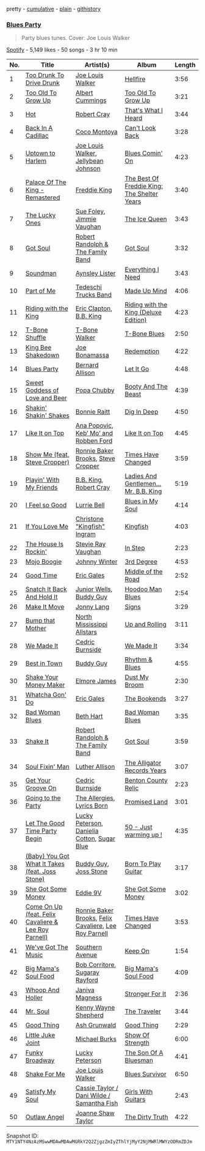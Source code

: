 pretty - [cumulative](/playlists/cumulative/37i9dQZF1DWTRcyTcS6xqm.md) - [plain](/playlists/plain/37i9dQZF1DWTRcyTcS6xqm) - [githistory](https://github.githistory.xyz/mackorone/spotify-playlist-archive/blob/main/playlists/plain/37i9dQZF1DWTRcyTcS6xqm)

### [Blues Party](https://open.spotify.com/playlist/37i9dQZF1DWTRcyTcS6xqm)

> Party blues tunes\. Cover: Joe Louis Walker

[Spotify](https://open.spotify.com/user/spotify) - 5,149 likes - 50 songs - 3 hr 10 min

| No. | Title | Artist(s) | Album | Length |
|---|---|---|---|---|
| 1 | [Too Drunk To Drive Drunk](https://open.spotify.com/track/3cXAJHZCL2YDWWlZzBXlmv) | [Joe Louis Walker](https://open.spotify.com/artist/5MPJKwuEzyWgfueKrogllD) | [Hellfire](https://open.spotify.com/album/2wzjGfzorVn8UUiq7MHvwA) | 3:56 |
| 2 | [Too Old To Grow Up](https://open.spotify.com/track/7IWs4fsSfmfI559uW6GxDr) | [Albert Cummings](https://open.spotify.com/artist/1YYXyn4etM5oe9RnJe3Mvg) | [Too Old To Grow Up](https://open.spotify.com/album/6FZBWcc2y78V60f9XVGqMH) | 3:21 |
| 3 | [Hot](https://open.spotify.com/track/13fRchgQiChtVn1vcQ7QTt) | [Robert Cray](https://open.spotify.com/artist/6eMlKSBFAoXVJLoeHmwKEj) | [That's What I Heard](https://open.spotify.com/album/5MHALMDVXq4S7Ad6pNVl8I) | 3:44 |
| 4 | [Back In A Cadillac](https://open.spotify.com/track/19aE9JrFOAlIgHWPm8ni37) | [Coco Montoya](https://open.spotify.com/artist/5nU57S2m2i7gWujCtGKmAb) | [Can't Look Back](https://open.spotify.com/album/1SvTWXMHWM41KEQ3es4m0r) | 3:28 |
| 5 | [Uptown to Harlem](https://open.spotify.com/track/7x4lvXYpRlmqpS5pWc2SJh) | [Joe Louis Walker](https://open.spotify.com/artist/5MPJKwuEzyWgfueKrogllD), [Jellybean Johnson](https://open.spotify.com/artist/6nSWotZBWhRE2qQhbMzWTr) | [Blues Comin' On](https://open.spotify.com/album/3nToFx6LGlS7AUa01g1KCa) | 4:23 |
| 6 | [Palace Of The King \- Remastered](https://open.spotify.com/track/6u71ueCmdXNGjbbAX4bkOU) | [Freddie King](https://open.spotify.com/artist/5dCuFngSPyOOnTAvrC7v2s) | [The Best Of Freddie King: The Shelter Years](https://open.spotify.com/album/4gpyOtOO0Ws6zhvcp4ASMY) | 3:40 |
| 7 | [The Lucky Ones](https://open.spotify.com/track/5BiPlsYF34iiMkhbH1IvUx) | [Sue Foley](https://open.spotify.com/artist/6bp17u6Ya0RGnEobNVGvwS), [Jimmie Vaughan](https://open.spotify.com/artist/4gPGI1vW8TOypARV9Ykzae) | [The Ice Queen](https://open.spotify.com/album/1F9qbN6uJpal8fRBFfOwKh) | 3:43 |
| 8 | [Got Soul](https://open.spotify.com/track/1ipnaANJ3PxKhsZGgMP4LN) | [Robert Randolph & The Family Band](https://open.spotify.com/artist/4xac3zhHlBm5QDxbZeqgeR) | [Got Soul](https://open.spotify.com/album/1QoYDxyqJbI1zQN0LfV5mL) | 3:32 |
| 9 | [Soundman](https://open.spotify.com/track/0QiCMItV7fotSykjjha7o3) | [Aynsley Lister](https://open.spotify.com/artist/7hueZY91Csxv57p4KnPVcU) | [Everything I Need](https://open.spotify.com/album/6XGCDSommzsbG2lDSldCEy) | 3:43 |
| 10 | [Part of Me](https://open.spotify.com/track/53DRkI3ebM3SbSQm4gQ1vF) | [Tedeschi Trucks Band](https://open.spotify.com/artist/2gFsmDBM0hkoZPmrO5EdyO) | [Made Up Mind](https://open.spotify.com/album/41qVSZezrAYJ8zXZvoyLGA) | 4:06 |
| 11 | [Riding with the King](https://open.spotify.com/track/3MUQ573SFa0PuI65Gt9X2b) | [Eric Clapton](https://open.spotify.com/artist/6PAt558ZEZl0DmdXlnjMgD), [B.B\. King](https://open.spotify.com/artist/5xLSa7l4IV1gsQfhAMvl0U) | [Riding with the King \(Deluxe Edition\)](https://open.spotify.com/album/44qfaiUTWryt5PNHjZU9iz) | 4:23 |
| 12 | [T\-Bone Shuffle](https://open.spotify.com/track/6bl7UHHcx1OY9tbvvnSssc) | [T\-Bone Walker](https://open.spotify.com/artist/6nPKmEbQmR8jGZEm7ArOFX) | [T\-Bone Blues](https://open.spotify.com/album/1YPBXkcPa4KYio6Ziyp7d3) | 2:50 |
| 13 | [King Bee Shakedown](https://open.spotify.com/track/0BCVkygu0IIKP864Y8A8Gv) | [Joe Bonamassa](https://open.spotify.com/artist/2SNzxY1OsSCHBLVi77mpPQ) | [Redemption](https://open.spotify.com/album/0RYR3Kbdh86eNax0i2ulCQ) | 4:22 |
| 14 | [Blues Party](https://open.spotify.com/track/3o6j1UHNrch5Xigvyn3jZA) | [Bernard Allison](https://open.spotify.com/artist/0oLmGtqMpKAAVNJyJ71AcI) | [Let It Go](https://open.spotify.com/album/6iMMxMoKbZbW2jcE8J3udJ) | 4:48 |
| 15 | [Sweet Goddess of Love and Beer](https://open.spotify.com/track/66H9jPL1TsOrOYVMAwVjCR) | [Popa Chubby](https://open.spotify.com/artist/76EaAz0oJVx8IbnUbDOPmD) | [Booty And The Beast](https://open.spotify.com/album/1uGPozOUYC2TvpVE3IlWQi) | 4:39 |
| 16 | [Shakin' Shakin' Shakes](https://open.spotify.com/track/5SjmKLwVsxEgiuWmqVBfPA) | [Bonnie Raitt](https://open.spotify.com/artist/4KDyYWR7IpxZ7xrdYbKrqY) | [Dig In Deep](https://open.spotify.com/album/5vN4mU8RJ1rllLYGlIuOKR) | 4:50 |
| 17 | [Like It on Top](https://open.spotify.com/track/1MMXilYlgGiVXSz5YCOV9d) | [Ana Popovic](https://open.spotify.com/artist/5kPUAJihniO5WfEfbOCjLf), [Keb’ Mo’ and Robben Ford](https://open.spotify.com/artist/1vtGuNoBIAtbi1wNOGSGHn) | [Like It on Top](https://open.spotify.com/album/26lGPtKtc4SneVwBh67pW8) | 4:45 |
| 18 | [Show Me \(feat\. Steve Cropper\)](https://open.spotify.com/track/1ldfT3RP54TqtKUiGFVUfM) | [Ronnie Baker Brooks](https://open.spotify.com/artist/1R61o55489TKal84OYdcnI), [Steve Cropper](https://open.spotify.com/artist/1gLCO8HDtmhp1eWmGcPl8S) | [Times Have Changed](https://open.spotify.com/album/2QX1HY3Tls3rkjNZKR6IVs) | 3:59 |
| 19 | [Playin' With My Friends](https://open.spotify.com/track/21O9TdDeUkZsR7S2Q2ysS8) | [B.B\. King](https://open.spotify.com/artist/5xLSa7l4IV1gsQfhAMvl0U), [Robert Cray](https://open.spotify.com/artist/6eMlKSBFAoXVJLoeHmwKEj) | [Ladies And Gentlemen… Mr\. B.B\. King](https://open.spotify.com/album/0b06cSfmnuehGN78x74K9W) | 5:19 |
| 20 | [I Feel so Good](https://open.spotify.com/track/1P7QsV7OG46lyLy85Mmd2v) | [Lurrie Bell](https://open.spotify.com/artist/4l8tDkcTwCBeLrQPk5lEU3) | [Blues in My Soul](https://open.spotify.com/album/6DnRYbXM7x4vBFcaAS8NWU) | 4:14 |
| 21 | [If You Love Me](https://open.spotify.com/track/5RV340G9fvADcb7DGOK4ca) | [Christone "Kingfish" Ingram](https://open.spotify.com/artist/5jMGnqJkgPaiJzwy5bOcYX) | [Kingfish](https://open.spotify.com/album/6fCDiY92JVAorr6HrKStRH) | 4:03 |
| 22 | [The House Is Rockin'](https://open.spotify.com/track/4BYmnYGNVBVm2JHVxFNMXj) | [Stevie Ray Vaughan](https://open.spotify.com/artist/5fsDcuclIe8ZiBD5P787K1) | [In Step](https://open.spotify.com/album/1d3gakptaQZQ4zw9YbOagk) | 2:23 |
| 23 | [Mojo Boogie](https://open.spotify.com/track/6VbxpZ55Xv2L1CVKIO7Bul) | [Johnny Winter](https://open.spotify.com/artist/2ODUxmFxJSyvGiimNhMHbO) | [3rd Degree](https://open.spotify.com/album/1RcjOFCn7PDU8GZB97odnZ) | 4:53 |
| 24 | [Good Time](https://open.spotify.com/track/78JAoznAnOQR4apt2hcTTk) | [Eric Gales](https://open.spotify.com/artist/3x8RBu8okCCBLi5vnY4UyV) | [Middle of the Road](https://open.spotify.com/album/1MetDXRjfRNyM5sIO4LzBF) | 2:52 |
| 25 | [Snatch It Back And Hold It](https://open.spotify.com/track/1Q6anBZ21FGcaHvR50d326) | [Junior Wells](https://open.spotify.com/artist/78CBFzwo7wwNaaTYVP5btK), [Buddy Guy](https://open.spotify.com/artist/2gCsNOpiBaMNh20jQ5prf0) | [Hoodoo Man Blues](https://open.spotify.com/album/6whq5Ok1wCTlrXRNyzDSJ4) | 2:54 |
| 26 | [Make It Move](https://open.spotify.com/track/2aXKckAZJNuNO2XQTCy4V3) | [Jonny Lang](https://open.spotify.com/artist/5rX1EodZfwxmW4fQX2Caot) | [Signs](https://open.spotify.com/album/4SPbtzCATQqeHmN2Evs26H) | 3:29 |
| 27 | [Bump that Mother](https://open.spotify.com/track/5UOyPqtOZwwwGIyp375MyE) | [North Mississippi Allstars](https://open.spotify.com/artist/714osTgzZrkyf3SGjggpfY) | [Up and Rolling](https://open.spotify.com/album/5jEiXH4G09AiHqBkEm2ZMM) | 3:11 |
| 28 | [We Made It](https://open.spotify.com/track/4BpkEfYLfGyLx1ty2vhY2y) | [Cedric Burnside](https://open.spotify.com/artist/5tuhrLilxNi6N7D6VeQZnc) | [We Made It](https://open.spotify.com/album/2TfatdOH3uuyQr0iKFcn98) | 3:34 |
| 29 | [Best in Town](https://open.spotify.com/track/5sPZH5scVV63witIumgJIa) | [Buddy Guy](https://open.spotify.com/artist/2gCsNOpiBaMNh20jQ5prf0) | [Rhythm & Blues](https://open.spotify.com/album/5IyOwYWSw2m1mwD4OEpFeM) | 4:55 |
| 30 | [Shake Your Money Maker](https://open.spotify.com/track/3JPC78sNlPaiZ1NgztXW2Q) | [Elmore James](https://open.spotify.com/artist/0q9kpdDkEA3H17gcRMjgVS) | [Dust My Broom](https://open.spotify.com/album/2EtFRWTnIw4nLsMI3KZcQq) | 2:30 |
| 31 | [Whatcha Gon' Do](https://open.spotify.com/track/0UvDzKOeHFmRRkMPP12YQG) | [Eric Gales](https://open.spotify.com/artist/3x8RBu8okCCBLi5vnY4UyV) | [The Bookends](https://open.spotify.com/album/072RsvIeIJ20SQf5cTKTMA) | 3:27 |
| 32 | [Bad Woman Blues](https://open.spotify.com/track/0JSotxr4YFcp5e8c5yaMKv) | [Beth Hart](https://open.spotify.com/artist/30TrHDLNCKQVTYWOn9QqOC) | [Bad Woman Blues](https://open.spotify.com/album/7GuWk4lYaF0r6i1cjepZlp) | 3:35 |
| 33 | [Shake It](https://open.spotify.com/track/2uKt3YMVIDuEDY2xH1jZFz) | [Robert Randolph & The Family Band](https://open.spotify.com/artist/4xac3zhHlBm5QDxbZeqgeR) | [Got Soul](https://open.spotify.com/album/2WWqqmFSB4jFEnnRwngeSB) | 3:59 |
| 34 | [Soul Fixin' Man](https://open.spotify.com/track/0nPyxmdZeNTxEkFI5yRyJv) | [Luther Allison](https://open.spotify.com/artist/7EynH3keqfKUmauyaeZoxv) | [The Alligator Records Years](https://open.spotify.com/album/6WoAPqWPiXFo21VxGybHvJ) | 3:07 |
| 35 | [Get Your Groove On](https://open.spotify.com/track/1dqqTsEjtEKq11jHEynEXV) | [Cedric Burnside](https://open.spotify.com/artist/5tuhrLilxNi6N7D6VeQZnc) | [Benton County Relic](https://open.spotify.com/album/2qwusH3jkwaQepmNSLR8rO) | 2:23 |
| 36 | [Going to the Party](https://open.spotify.com/track/3NNMGuWv9mKJLU1ETp0BBR) | [The Allergies](https://open.spotify.com/artist/2v2cdjqYIpT8ZBpflNTttY), [Lyrics Born](https://open.spotify.com/artist/3X3DHASP1G1waqVoEDWMHr) | [Promised Land](https://open.spotify.com/album/0ub6jfYlVosHPqpgaR2iXU) | 3:01 |
| 37 | [Let The Good Time Party Begin](https://open.spotify.com/track/0IISDvjnvAI30eXFhRzKQ6) | [Lucky Peterson](https://open.spotify.com/artist/3OxsMm9KHw2FRJLGHtILl5), [Danielia Cotton](https://open.spotify.com/artist/50miJwBy3aOhmUFpyewX5t), [Sugar Blue](https://open.spotify.com/artist/3HojqGF4FshKki7Ku6gPqE) | [50 \- Just warming up !](https://open.spotify.com/album/25DudAOE7STeKctgnHdrvt) | 4:35 |
| 38 | [\(Baby\) You Got What It Takes \(feat\. Joss Stone\)](https://open.spotify.com/track/31dzIMOW5SH3UejDcmY6Ws) | [Buddy Guy](https://open.spotify.com/artist/2gCsNOpiBaMNh20jQ5prf0), [Joss Stone](https://open.spotify.com/artist/7bvcQXJHkFiN1ppIN3q4fi) | [Born To Play Guitar](https://open.spotify.com/album/05GcLcffb84BOLzo7BMz9W) | 3:17 |
| 39 | [She Got Some Money](https://open.spotify.com/track/4gyMp3SlD3xaYQoP77nlAQ) | [Eddie 9V](https://open.spotify.com/artist/2GHXeEEol7BPT31flS6O1B) | [She Got Some Money](https://open.spotify.com/album/6dvZHqoGgZjlTnNhYRpmjc) | 3:02 |
| 40 | [Come On Up \(feat\. Felix Cavaliere & Lee Roy Parnell\)](https://open.spotify.com/track/0fFNMxhTvv11ttexllYgY9) | [Ronnie Baker Brooks](https://open.spotify.com/artist/1R61o55489TKal84OYdcnI), [Felix Cavaliere](https://open.spotify.com/artist/74wxdlP4utkNZrtAL0mKrQ), [Lee Roy Parnell](https://open.spotify.com/artist/3bW6mQczkt1r8tnWIDeBVJ) | [Times Have Changed](https://open.spotify.com/album/2QX1HY3Tls3rkjNZKR6IVs) | 3:53 |
| 41 | [We've Got The Music](https://open.spotify.com/track/0nWPSw3PHjRTirJ9BAsZnb) | [Southern Avenue](https://open.spotify.com/artist/4HfoncnCuBS7D4xU4VDosQ) | [Keep On](https://open.spotify.com/album/50CK5WZHyOwMeZHVYGCDIJ) | 1:54 |
| 42 | [Big Mama's Soul Food](https://open.spotify.com/track/0PmnHzal7bupGVxxVsWiV9) | [Bob Corritore](https://open.spotify.com/artist/0I1ooxdREQHLoUphm6uihH), [Sugaray Rayford](https://open.spotify.com/artist/4dctcbWDGbSj1Nn29CV4g3) | [Big Mama's Soul Food](https://open.spotify.com/album/7bxcXUEuJWhx1rot455Mlx) | 4:09 |
| 43 | [Whoop And Holler](https://open.spotify.com/track/0rOgDYmxNfgSlHyIuvBt5z) | [Janiva Magness](https://open.spotify.com/artist/3igRFmvurYBLvQ4aYliwXg) | [Stronger For It](https://open.spotify.com/album/1sCv9I6R8QMWsjSG9yxJcA) | 2:36 |
| 44 | [Mr\. Soul](https://open.spotify.com/track/5tYEt83ElN9b0GtNtlnwau) | [Kenny Wayne Shepherd](https://open.spotify.com/artist/1riHqX633Kup3mJAw8WR8p) | [The Traveler](https://open.spotify.com/album/2Y84Mm4NzY5TzbdR1ub9Ow) | 3:44 |
| 45 | [Good Thing](https://open.spotify.com/track/5V6JS67petdOBOIo2Lz16y) | [Ash Grunwald](https://open.spotify.com/artist/04HjibunL2jGRLEqVEMfZY) | [Good Thing](https://open.spotify.com/album/65wpy7UdEGYqWkx91SLoLe) | 2:29 |
| 46 | [Little Juke Joint](https://open.spotify.com/track/6XgNLPqmKIo9HUwtwngAJc) | [Michael Burks](https://open.spotify.com/artist/19YeucN49a9jRiTyseG6a6) | [Show Of Strength](https://open.spotify.com/album/3ud6I5e1AGFRbBYb0UvZO3) | 6:00 |
| 47 | [Funky Broadway](https://open.spotify.com/track/6PiG0h2rJuBodPoHcqiwZs) | [Lucky Peterson](https://open.spotify.com/artist/3OxsMm9KHw2FRJLGHtILl5) | [The Son Of A Bluesman](https://open.spotify.com/album/4ncErgtor51fjBYPYQ7hk9) | 4:41 |
| 48 | [Shake For Me](https://open.spotify.com/track/08DXq5ces6fGOOMgpdsNWN) | [Joe Louis Walker](https://open.spotify.com/artist/5MPJKwuEzyWgfueKrogllD) | [Blues Survivor](https://open.spotify.com/album/2oBD4lmYyAVaRYTbHBkrKr) | 6:50 |
| 49 | [Satisfy My Soul](https://open.spotify.com/track/4c9VnYPdhCYh9kFen4mvnt) | [Cassie Taylor / Dani Wilde / Samantha Fish](https://open.spotify.com/artist/2lL46Pd4sRMERjkg0GbdDc) | [Girls With Guitars](https://open.spotify.com/album/4lSq7OFkNp2R3xIdjNgewS) | 2:43 |
| 50 | [Outlaw Angel](https://open.spotify.com/track/6sxkNpFtNuK5q8ctf626Z1) | [Joanne Shaw Taylor](https://open.spotify.com/artist/3FmTlY1F9dQyRursrsUaU7) | [The Dirty Truth](https://open.spotify.com/album/0kzodLdXKTl9mbyAr5hFXW) | 4:22 |

Snapshot ID: `MTY1NTY4NzAzMSwwMDAwMDAwMGRkY2Q2ZjgzZmIyZThlYjMyY2NjMWRlMWYzODRmZDJm`
